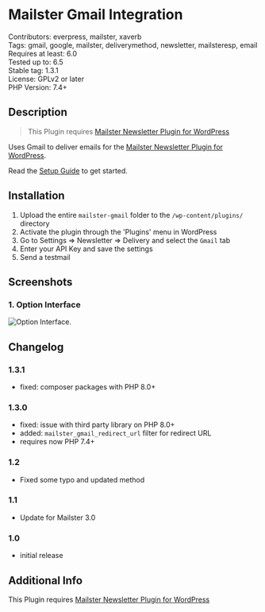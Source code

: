 # Mailster Gmail Integration

Contributors: everpress, mailster, xaverb  
Tags: gmail, google, mailster, deliverymethod, newsletter, mailsteresp, email  
Requires at least: 6.0  
Tested up to: 6.5  
Stable tag: 1.3.1  
License: GPLv2 or later  
PHP Version: 7.4+

## Description

> This Plugin requires [Mailster Newsletter Plugin for WordPress](https://mailster.co/?utm_campaign=wporg&utm_source=wordpress.org&utm_medium=readme&utm_term=Gmail)

Uses Gmail to deliver emails for the [Mailster Newsletter Plugin for WordPress](https://mailster.co/?utm_campaign=wporg&utm_source=wordpress.org&utm_medium=readme&utm_term=Gmail).

Read the [Setup Guide](https://kb.mailster.co/send-your-newsletters-via-gmail?utm_campaign=wporg&utm_source=Gmail&utm_medium=readme) to get started.

## Installation

1. Upload the entire `mailster-gmail` folder to the `/wp-content/plugins/` directory
2. Activate the plugin through the 'Plugins' menu in WordPress
3. Go to Settings => Newsletter => Delivery and select the `Gmail` tab
4. Enter your API Key and save the settings
5. Send a testmail

## Screenshots

### 1. Option Interface

![Option Interface.](https://ps.w.org/mailster-gmail/assets/screenshot-1.png)

## Changelog

### 1.3.1

- fixed: composer packages with PHP 8.0+

### 1.3.0

- fixed: issue with third party library on PHP 8.0+
- added: `mailster_gmail_redirect_url` filter for redirect URL
- requires now PHP 7.4+

### 1.2

- Fixed some typo and updated method

### 1.1

- Update for Mailster 3.0

### 1.0

- initial release

## Additional Info

This Plugin requires [Mailster Newsletter Plugin for WordPress](https://mailster.co/?utm_campaign=wporg&utm_source=wordpress.org&utm_medium=readme&utm_term=Gmail)
